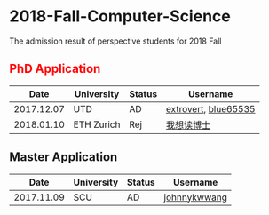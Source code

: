 # 2018-Fall-Computer-Science
The admission result of perspective students for 2018 Fall

## <font color=red>PhD Application</font>

| Date | University | Status | Username |
| ----------- |----------- | ----------- |----------- |
| 2017.12.07 | UTD | AD | [extrovert](http://www.1point3acres.com/bbs/forum.php?mod=viewthread&tid=308361&extra=page%3D2%26filter%3Dsortid%26sortid%3D164%26searchoption%5B3004%5D%5Bvalue%5D%3D11%26searchoption%5B3004%5D%5Btype%5D%3Dradio%26searchoption%5B3005%5D%5Bvalue%5D%3D1%26searchoption%5B3005%5D%5Btype%5D%3Dradio%26searchoption%5B3001%5D%5Bvalue%5D%3D1%26searchoption%5B3001%5D%5Btype%5D%3Dradio%26sortid%3D164), [blue65535](http://www.1point3acres.com/bbs/forum.php?mod=viewthread&tid=308681&extra=page%3D1%26filter%3Dsortid%26sortid%3D164%26searchoption%5B3004%5D%5Bvalue%5D%3D11%26searchoption%5B3004%5D%5Btype%5D%3Dradio%26searchoption%5B3005%5D%5Bvalue%5D%3D1%26searchoption%5B3005%5D%5Btype%5D%3Dradio%26searchoption%5B3001%5D%5Bvalue%5D%3D1%26searchoption%5B3001%5D%5Btype%5D%3Dradio%26sortid%3D164) |
| 2018.01.10 | ETH Zurich | Rej | [我想读博士](http://www.1point3acres.com/bbs/thread-313595-1-1.html) |



## Master Application


| Date | University | Status | Username |
| ----------- |----------- | ----------- |----------- |
|2017.11.09|SCU|AD|[johnnykwwang](http://www.1point3acres.com/bbs/forum.php?mod=viewthread&tid=303393&extra=page%3D2%26filter%3Dsortid%26sortid%3D164%26searchoption%5B3004%5D%5Bvalue%5D%3D11%26searchoption%5B3004%5D%5Btype%5D%3Dradio%26searchoption%5B3005%5D%5Bvalue%5D%3D1%26searchoption%5B3005%5D%5Btype%5D%3Dradio%26searchoption%5B3001%5D%5Bvalue%5D%3D1%26searchoption%5B3001%5D%5Btype%5D%3Dradio%26sortid%3D164)|
